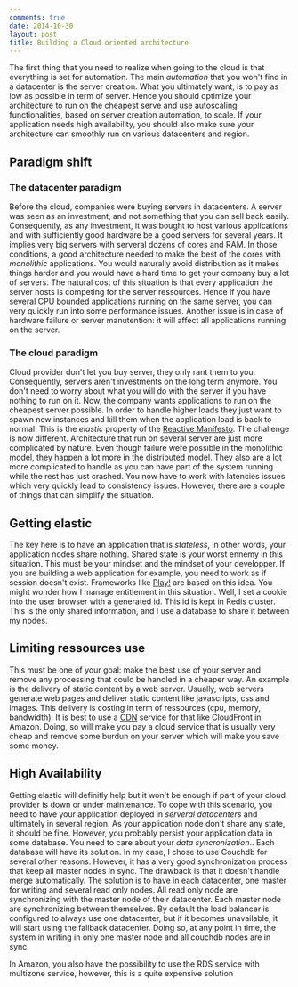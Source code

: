 ```yaml
---
comments: true
date: 2014-10-30
layout: post
title: Building a Cloud oriented architecture
---
```


The first thing that you need to realize when going to the cloud is that everything is set for automation. The main *automation* that you won't find in a datacenter is the server creation. What you ultimately want, is to pay as low as possible in term of server. Hence you should optimize your architecture to run on the cheapest serve and use autoscaling functionalities, based on server creation automation, to scale. If your application needs high availability, you should also make sure your architecture can smoothly run on various datacenters and region.

## Paradigm shift

### The datacenter paradigm
Before the cloud, companies were buying servers in datacenters. A server was seen as an investment, and not something that you can sell back easily. Consequently, as any investment, it was bought to host various applications and with sufficiently good hardware be a good servers for several years. It implies very big servers with serveral dozens of cores and RAM. In those conditions, a good architecture needed to make the best of the cores with *monolithic* applications. You would naturally avoid distribution as it makes things harder and you would have a hard time to get your company buy a lot of servers. The natural cost of this situation is that every application the server hosts is competing for the server ressources. Hence if you have several CPU bounded applications running on the same server, you can very quickly run into some performance issues. Another issue is in case of hardware failure or server manutention: it will affect all applications running on the server.

### The cloud paradigm
Cloud provider don't let you buy server, they only rant them to you. Consequently, servers aren't investments on the long term anymore. You don't need to worry about what you will do with the server if you have nothing to run on it. Now, the company wants applications to run on the cheapest server possible. In order to handle higher loads they just want to spawn new instances and kill them when the application load is back to normal. This is the *elastic* property of the  [Reactive Manifesto](http://reactivemanifesto.org). The challenge is now different. Architecture that run on several server are just more complicated by nature. Even though failure were possible in the monolithic model, they happen a lot more in the distributed model. They also are a lot more complicated to handle as you can have part of the system running while the rest has just crashed. You now have to work with latencies issues which very quickly lead to consistency issues. However, there are a couple of things that can simplify the situation.

## Getting elastic

The key here is to have an application that is *stateless*, in other words, your application nodes share nothing. Shared state is your worst ennemy in this situation. This must be your mindset and the mindset of your developper. If you are building a web application for example, you need to work as if session doesn't exist. Frameworks like [Play!](http://playframework.org) are based on this idea. You might wonder how I manage entitlement in this situation. Well, I set a cookie into the user browser with a generated id. This id is kept in Redis cluster. This is the only shared information, and I use a database to share it between my nodes.

## Limiting ressources use

This must be one of your goal: make the best use of your server and remove any processing that could be handled in a cheaper way. An example is the delivery of static content by a web server. Usually, web servers generate web pages and deliver static content like javascripts, css and images. This delivery is costing in term of ressources (cpu, memory, bandwidth). It is best to use a [CDN](http://en.wikipedia.org/wiki/Content_delivery_network) service for that like CloudFront in Amazon. Doing, so will make you pay a cloud service that is usually very cheap and remove some burdun on your server which will make you save some money.

## High Availability 

Getting elastic will definitly help but it won't be enough if part of your cloud provider is down or under maintenance. To cope with this scenario, you need to have your application deployed in *serveral datacenters* and ultimately in several region. As your application node don't share any state, it should be fine. However, you probably persist your application data in some database. You need to care about your *data syncronization*.. Each database will have its solution. In my case, I chose to use Couchdb for several other reasons. However, it has a very good synchronization process that keep all master nodes in sync. The drawback is that it doesn't handle merge automatically. The solution is to have in each datacenter, one master for writing and several read only nodes. All read only node are synchronizing with the master node of their datacenter. Each master node are synchronizing between themselves. By default the load balancer is configured to always use one datacenter, but if it becomes unavailable, it will start using the fallback datacenter. Doing so, at any point in time, the system in writing in only one master node and all couchdb nodes are in sync.

In Amazon, you also have the possibility to use the RDS service with multizone service, however, this is a quite expensive solution
